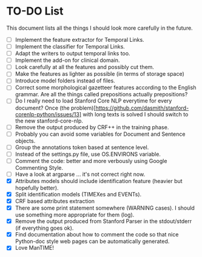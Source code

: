 TO-DO List
=======

This document lists all the things I should look more carefully in the future.

- [ ] Implement the feature extractor for Temporal Links.
- [ ] Implement the classifier for Temporal Links.
- [ ] Adapt the writers to output temporal links too.
- [ ] Implement the add-on for clinical domain.
- [ ] Look carefully at all the features and possibly cut them.
- [ ] Make the features as lighter as possible (in terms of storage space)
- [ ] Introduce model folders instead of files.
- [ ] Correct some morphological gazetteer features according to the English grammar. Are all the things called prepositions actually prepositions?
- [ ] Do I really need to load Stanford Core NLP everytime for every document? Once (the problem)[https://github.com/dasmith/stanford-corenlp-python/issues/13] with long texts is solved I should switch to the new stanford-core-nlp.
- [ ] Remove the output produced by CRF++ in the training phase.
- [ ] Probably you can avoid some variables for Document and Sentence objects.
- [ ] Group the annotations token based at sentence level.
- [ ] Instead of the settings.py file, use OS.ENVIRONS variable.
- [ ] Comment the code: better and more verbously using Google Commenting Style.
- [ ] Have a look at argparse ... it's not correct right now.
- [x] Attributes models should include identification feature (heavier but hopefully better).
- [x] Split identification models (TIMEXes and EVENTs).
- [x] CRF based attributes extraction
- [x] There are some print statement somewhere (WARNING cases). I should use
  something more appropriate for them (log).
- [x] Remove the output produced from Stanford Parser in the stdout/stderr (if
  everything goes ok).  
- [x] Find documentation about how to comment the code so that nice Python-doc
  style web pages can be automatically generated.
- [x] Love ManTIME!